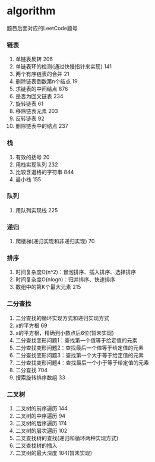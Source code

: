 # algorithm

题目后面对应的LeetCode题号

### 链表

1. 单链表反转 206
2. 单链表环的检测(通过快慢指针来实现) 141
3. 两个有序链表的合并 21
4. 删除链表倒数第n个结点 19
5. 求链表的中间结点 876
6. 是否为回文链表 234
7. 旋转链表 61
8. 移除链表元素 203
9. 反转链表 92
10. 删除链表中的结点 237

### 栈

1. 有效的括号 20 
2. 用栈实现队列 232
3. 比较含退格的字符串 844
4. 最小栈 155

### 队列

1. 用队列实现栈 225

### 递归

1. 爬楼梯(递归实现和非递归实现) 70

### 排序

1. 时间复杂度O(n^2)：冒泡排序、插入排序、选择排序
2. 时间复杂度O(nlogn)：归并排序、快速排序
3. 数组中的第K个最大元素 215

### 二分查找

1. 二分查找的循环实现方式和递归实现方式
2. x的平方根  69
3. x的平方根，精确到小数点后6位(暂未实现)
4. 二分查找变形问题1：查找第一个值等于给定值的元素
5. 二分查找变形问题2：查找最后一个值等于给定值的元素
6. 二分查找变形问题3：查找第一个大于等于给定值的元素
7. 二分查找变形问题4：查找最后一个小于等于给定值的元素
8. 二分查找 704
9. 搜索旋转排序数组 33

### 二叉树

1. 二叉树的前序遍历 144
2. 二叉树的中序遍历 94
3. 二叉树的后序遍历 174
4. 二叉树的层次遍历 102
5. 二叉查找树的查找(递归和循环两种实现方式)
6. 二叉查找树的插入
7. 二叉树的最大深度 104(暂未实现)
